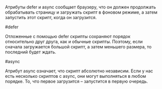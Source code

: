 Атрибуты defer и async сообщает браузеру, что он должен продолжать обрабатывать страницу и загружать скрипт в фоновом режиме, а затем запустить этот скрипт, когда он загрузится.

#defer

Отложенные с помощью defer скрипты сохраняют порядок относительно друг друга, как и обычные скрипты.
Поэтому, если сначала загружается большой скрипт, а затем меньшего размера, то последний будет ждать.

#async

Атрибут async означает, что скрипт абсолютно независим.
Если у нас есть несколько скриптов с async, они могут выполняться в любом порядке. То, что первое загрузится – запустится в первую очередь.
